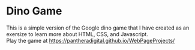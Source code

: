 # Dino Game

This is a simple version of the Google dino game that I have created as an exersize to learn more about HTML, CSS, and Javascript.<br>
Play the game at https://pantheradigital.github.io/WebPageProjects/

